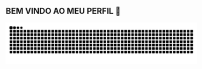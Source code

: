 ## BEM VINDO AO MEU PERFIL 👋

<picture>
  <source media="(prefers-color-scheme: dark)" srcset="https://raw.githubusercontent.com/IgorApolucena/IgorApolucena/output/github-contribution-grid-snake-dark.svg">
  <source media="(prefers-color-scheme: light)" srcset="https://raw.githubusercontent.com/IgorApolucena/IgorApolucena/output/github-contribution-grid-snake.svg">
  <img alt="github contribution grid snake animation" src="https://raw.githubusercontent.com/IgorApolucena/IgorApolucena/output/github-contribution-grid-snake.svg">
</picture>
<br><br>
